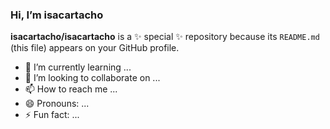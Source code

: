 ### Hi, I’m isacartacho


**isacartacho/isacartacho** is a ✨ special ✨ repository because its `README.md` (this file) appears on your GitHub profile.

- 🌱 I’m currently learning ...
- 💞️ I’m looking to collaborate on ...
- 📫 How to reach me ...
- 😄 Pronouns: ...
- ⚡ Fun fact: ...

<!---

You can click the Preview link to take a look at your changes.
--->

